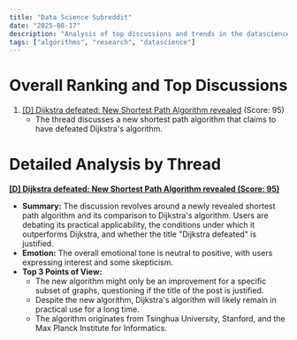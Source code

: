 ```yaml
---
title: "Data Science Subreddit"
date: "2025-08-17"
description: "Analysis of top discussions and trends in the datascience subreddit"
tags: ["algorithms", "research", "datascience"]
---
```


# Overall Ranking and Top Discussions
1.  [[D] Dijkstra defeated: New Shortest Path Algorithm revealed](https://www.reddit.com/r/datascience/comments/1msw56a/dijkstra_defeated_new_shortest_path_algorithm/) (Score: 95)
    * The thread discusses a new shortest path algorithm that claims to have defeated Dijkstra's algorithm.

# Detailed Analysis by Thread
**[[D] Dijkstra defeated: New Shortest Path Algorithm revealed (Score: 95)](https://www.reddit.com/r/datascience/comments/1msw56a/dijkstra_defeated_new_shortest_path_algorithm/)**
*  **Summary:** The discussion revolves around a newly revealed shortest path algorithm and its comparison to Dijkstra's algorithm. Users are debating its practical applicability, the conditions under which it outperforms Dijkstra, and whether the title "Dijkstra defeated" is justified.
*  **Emotion:** The overall emotional tone is neutral to positive, with users expressing interest and some skepticism.
*  **Top 3 Points of View:**
    * The new algorithm might only be an improvement for a specific subset of graphs, questioning if the title of the post is justified.
    * Despite the new algorithm, Dijkstra's algorithm will likely remain in practical use for a long time.
    * The algorithm originates from Tsinghua University, Stanford, and the Max Planck Institute for Informatics.
